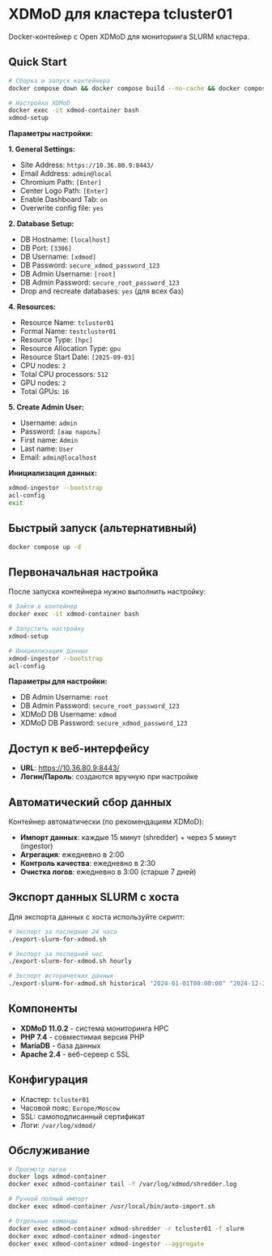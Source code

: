 # XDMoD для кластера tcluster01

Docker-контейнер с Open XDMoD для мониторинга SLURM кластера.

## Quick Start

```bash
# Сборка и запуск контейнера
docker compose down && docker compose build --no-cache && docker compose up -d

# Настройка XDMoD
docker exec -it xdmod-container bash
xdmod-setup
```

**Параметры настройки:**

**1. General Settings:**
- Site Address: `https://10.36.80.9:8443/`
- Email Address: `admin@local`
- Chromium Path: `[Enter]`
- Center Logo Path: `[Enter]`
- Enable Dashboard Tab: `on`
- Overwrite config file: `yes`

**2. Database Setup:**
- DB Hostname: `[localhost]`
- DB Port: `[3306]`
- DB Username: `[xdmod]`
- DB Password: `secure_xdmod_password_123`
- DB Admin Username: `[root]`
- DB Admin Password: `secure_root_password_123`
- Drop and recreate databases: `yes` (для всех баз)

**4. Resources:**
- Resource Name: `tcluster01`
- Formal Name: `testcluster01`
- Resource Type: `[hpc]`
- Resource Allocation Type: `gpu`
- Resource Start Date: `[2025-09-03]`
- CPU nodes: `2`
- Total CPU processors: `512`
- GPU nodes: `2`
- Total GPUs: `16`

**5. Create Admin User:**
- Username: `admin`
- Password: `[ваш пароль]`
- First name: `Admin`
- Last name: `User`
- Email: `admin@localhost`

**Инициализация данных:**
```bash
xdmod-ingestor --bootstrap
acl-config
exit
```

## Быстрый запуск (альтернативный)

```bash
docker compose up -d
```

## Первоначальная настройка

После запуска контейнера нужно выполнить настройку:

```bash
# Зайти в контейнер
docker exec -it xdmod-container bash

# Запустить настройку
xdmod-setup

# Инициализация данных
xdmod-ingestor --bootstrap
acl-config
```

**Параметры для настройки:**
- DB Admin Username: `root`
- DB Admin Password: `secure_root_password_123`
- XDMoD DB Username: `xdmod`
- XDMoD DB Password: `secure_xdmod_password_123`

## Доступ к веб-интерфейсу

- **URL**: https://10.36.80.9:8443/
- **Логин/Пароль**: создаются вручную при настройке

## Автоматический сбор данных

Контейнер автоматически (по рекомендациям XDMoD):
- **Импорт данных**: каждые 15 минут (shredder) + через 5 минут (ingestor)
- **Агрегация**: ежедневно в 2:00
- **Контроль качества**: ежедневно в 2:30
- **Очистка логов**: ежедневно в 3:00 (старше 7 дней)

## Экспорт данных SLURM с хоста

Для экспорта данных с хоста используйте скрипт:

```bash
# Экспорт за последние 24 часа
./export-slurm-for-xdmod.sh

# Экспорт за последний час
./export-slurm-for-xdmod.sh hourly

# Экспорт исторических данных
./export-slurm-for-xdmod.sh historical "2024-01-01T00:00:00" "2024-12-31T23:59:59"
```

## Компоненты

- **XDMoD 11.0.2** - система мониторинга HPC
- **PHP 7.4** - совместимая версия PHP
- **MariaDB** - база данных
- **Apache 2.4** - веб-сервер с SSL

## Конфигурация

- Кластер: `tcluster01`
- Часовой пояс: `Europe/Moscow`
- SSL: самоподписанный сертификат
- Логи: `/var/log/xdmod/`

## Обслуживание

```bash
# Просмотр логов
docker logs xdmod-container
docker exec xdmod-container tail -f /var/log/xdmod/shredder.log

# Ручной полный импорт
docker exec xdmod-container /usr/local/bin/auto-import.sh

# Отдельные команды
docker exec xdmod-container xdmod-shredder -r tcluster01 -f slurm
docker exec xdmod-container xdmod-ingestor
docker exec xdmod-container xdmod-ingestor --aggregate
```